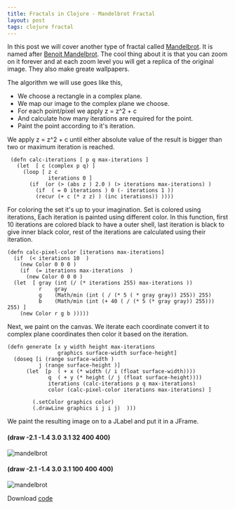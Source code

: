 ```yaml
---
title: Fractals in Clojure - Mandelbrot Fractal
layout: post
tags: clojure fractal
---
```



In this post we will cover another type of fractal called
[Mandelbrot](http://en.wikipedia.org/wiki/Mandelbrot_set). It
is named after [Benoit
Mandelbrot](http://en.wikipedia.org/wiki/Beno%C3%AEt_Mandelbrot). The 
cool thing about it is that you can zoom on it forever and at each zoom
level you will get a replica of the original image. They also make
greate wallpapers.

The algorithm we will use goes like this,

 - We choose a rectangle in a complex plane.
 - We map our image to the complex plane we choose.
 - For each point/pixel we apply z = z^2 + c
 - And calculate how many iterations are required for the point.
 - Paint the point according to it's iteration.

We apply z = z^2 + c until either absolute value of the result is bigger
than two or maximum iteration is reached.

     (defn calc-iterations [ p q max-iterations ] 
       (let  [ c (complex p q) ]
         (loop [ z c 
                 iterations 0 ]      
           (if  (or (> (abs z ) 2.0 ) (> iterations max-iterations) )
             (if  ( = 0 iterations ) 0 (- iterations 1 ))
             (recur (+ c (* z z) ) (inc iterations)) ))))


For coloring the set it's up to your imagination. Set is colored using
iterations, Each iteration is painted using different color. In this
function, first 10 iterations are colored black to have a outer shell,
last iteration is black to give inner black color, rest of the
iterations are calculated using their iteration.

    (defn calc-pixel-color [iterations max-iterations]
      (if  (< iterations 10  )
        (new Color 0 0 0 )
        (if  (= iterations max-iterations  )
          (new Color 0 0 0 )
      (let  [ gray (int (/ (* iterations 255) max-iterations )) 
              r    gray
              g    (Math/min (int ( / (* 5 ( * gray gray)) 255)) 255)
              b    (Math/min (int (+ 40 ( / (* 5 (* gray gray)) 255))) 255) ]
        (new Color r g b )))))

Next, we paint on the canvas. We iterate each coordinate convert it to
complex plane coordinates then color it based on the iteration.

    (defn generate [x y width height max-iterations 
                    graphics surface-width surface-height]
      (doseq [i (range surface-width )
              j (range surface-height )]
          (let  [p  ( + x (* width (/ i (float surface-width))))
                 q  ( + y (* height (/ j (float surface-height)))) 
                 iterations (calc-iterations p q max-iterations) 
                 color (calc-pixel-color iterations max-iterations) ]

            (.setColor graphics color)
            (.drawLine graphics i j i j)  )))

We paint the resulting image on to a JLabel and put it in a JFrame.

#### (draw -2.1 -1.4 3.0 3.1 32 400 400)
![mandelbrot](/images/post/mandelbrot-32.png)

#### (draw -2.1 -1.4 3.0 3.1 100 400 400)
![mandelbrot](/images/post/mandelbrot-100.png)

Download [code](/code/clojure/mandelbrot.clj)
